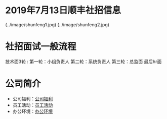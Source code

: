 # 2019年7月13日顺丰社招信息

(../image/shunfeng1.jpg)
(../image/shunfeng2.jpg)

# 社招面试一般流程

技术面3轮 :
第一轮：小组负责人
第二轮：系统负责人
第三轮：总监面
最后hr面

# 公司简介
* 公司福利：[公司福利](http://www.sf-tech.com.cn/corporatewelfare)
* 员工活动：[员工活动](http://www.sf-tech.com.cn/employeeactivity)
* 办公环境：[办公环境](http://www.sf-tech.com.cn/officeenvi)
